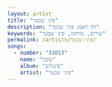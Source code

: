 ```yaml
---
layout: artist
title: "פיני שכטר"
description: "דף האמן פיני שכטר"
keywords: "שירים, מוזיקה, פיני שכטר"
permalink: /artists/פיני-שכטר/
songs:
  - number: "33013"
    name: "שובה"
    album: "סינגלים"
    artist: "פיני שכטר"
---
```

